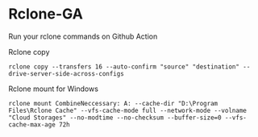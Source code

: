 # Rclone-GA
Run your rclone commands on Github Action 

Rclone copy

```
rclone copy --transfers 16 --auto-confirm "source" "destination" --drive-server-side-across-configs
```

Rclone mount for Windows

```
rclone mount CombineNeccessary: A: --cache-dir "D:\Program Files\Rclone Cache" --vfs-cache-mode full --network-mode --volname "Cloud Storages" --no-modtime --no-checksum --buffer-size=0 --vfs-cache-max-age 72h
```
